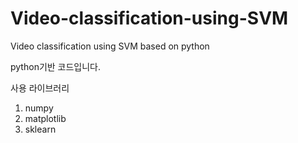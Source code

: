 # Video-classification-using-SVM
Video classification using SVM based on python

python기반 코드입니다.

사용 라이브러리
1. numpy
2. matplotlib
3. sklearn

